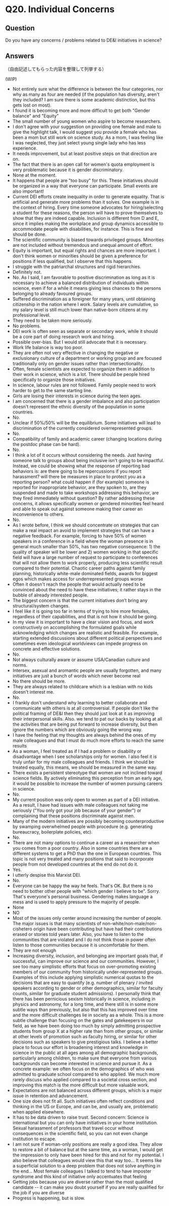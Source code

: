# Q20. Individual Concerns

## Question

Do you have any concerns / problems related to DE&I initiatives in science?

## Answers


（自由記述してもらった内容を整理して列挙する）

(WIP)

- Not entirely sure what the difference is between the four categories, nor why as many as four are needed (if the population has diversity, aren't they included?  I am sure there is some academic distinction, but this gets lost on most).
- I found it is becoming more and more difficult to get both "Gender balance" and "Equity"
- The small number of young women who aspire to become researchers.
- I don't agree with your suggestion on providing one female and male to give the highlight talk, I would suggest you provide a female who has been a mom but still work on science study. As a mom, I was feeling like I was neglected, they just select young single lady who has less experience.
- It needs improvement, but at least positive steps on that direction are on. 
- The fact that there is an open call for women's quota employment is very problematic because it is gender discriminatory.
- None at the moment.
- It happens that people are "too busy" for this. These initiatives should be organized in a way that everyone can participate. Small events are also important!
- Current DEI efforts create inequality in order to generate equality. That is artificial and generate more problems than it solves. One example is in the context of hiring. Every time someone advocates for hiring/selecting a student for these reasons, the person will have to prove themselves to show that they are indeed capable. Inclusion is different from D and E, since it implies making the workplace and group dynamics accessible to accommodate people with disabilities, for instance. This is fine and should be done.
- The scientific community is biased towards privileged groups. Minorities are not included without tremendous and unequal amount of effort.
- Equity is important, but equal rights and chances are more important. I don't think women or minorities should be given a preference for positions if less qualified, but I observe that this happens. 
- I struggle with the patriarchal structures and rigid hierarchies.
- Definitely not.
- No. As I said, I am favorable to positive discrimination as long as it is necessary to achieve a balanced distribution of individuals within science, even if for a while it means giving less chances to the persons belonging to already favoured groups.
- Suffered discrimination as a foreigner for many years, until obtaining citizenship in the nation where I work. Salary levels are cumulative, so my salary level is still much lower than native-born citizens at my professional level.
- They need to be taken more seriously.
- No problems.
- DEI work is often seen as separate or secondary work, while it should be a core part of doing research work and hiring.
- Possible over-bias. But I would still advocate that it is necessary.
- Work life balance is way too poor.
- They are often not very effective in changing the negative or exclusionary culture of a department or working group and are focused traditionally only on gender issues rather than intersectionality.
- Often, female scientists are expected to organize them in addition to their work in science, which is a lot. There should be people hired specifically to organize those initiatives.
- In science, labour rules are not followed. Family people need to work harder to get to the same starting line.
- Girls are losing their interests in science during the teen ages.
- I am concerned that there is a gender imbalance and also participation doesn't represent the ethnic diversity of the population in some countries.
- No.
- Unclear if 50%/50% will be the equilibrium. Some initiatives will lead to discrimination of the currently considered overrepresented groups.
- No.
- Compatibility of family and academic career (changing locations during the postdoc phase can be hard).
- No.
- I think a lot of it occurs without considering the needs. Just having someone talk to groups about being inclusive isn't going to be impactful. Instead, we could be showing what the response of reporting bad behaviors is: are there going to be repercussions if you report harassment? will there be measures in place to protect you as a reporting person? what could happen if (for example) someone is reported for inappropriate behavior, are they spoken to, are they suspended and made to take workshops addressing this behavior, are they fired immediately without question?  By rather addressing these concerns, it allows specifically women or gendered minorities feel heard and able to speak out against someone making their career an inconvenience to others.
- No.
- As I wrote before, I think we should concentrate on strategies that can make a real impact an avoid to implement strategies that can have a negative feedback. For example, forcing to have 50% of women speakers in a conference in a field where the woman presence is in general much smaller than 50%, has two negative consequence: 1) the quality of speaker will be lower and 2) women working in that specific field will have a large number of request to participate to conferences that will not allow them to work properly, producing less scientific result compared to their potential.
Chaotic career paths against family planning, historically white-male dominated fields, awards for biggest egos which makes access for underrepresented groups worse
- Often it doesn't reach the people that would actually need to be convinced about the need to have these initiatives; it rather stays in the bubble of already interested people.
- The biggest concern is that the current initiatives don’t bring any structural/system changes. 
- I feel like it is going too far in terms of trying to hire more females, regardless of their capabilities, and that is not how it should be going.
- In my view it is important to have a clear vision and focus, and work constructively on accomplishing the formulated goals while acknowledging which changes are realistic and feasible. For example, starting extended discussions about different political perspectives and sometimes even ideological worldviews can impede progress on concrete and effective solutions.
- No.
- Not always culturally aware or assume USA/Canadian culture and norms.
- Intersex, asexual and aromantic people are usually forgotten, and many initiatives are just a bunch of words which never become real
- No there should be more.
- They are always related to childcare which is a lesbian with no kids doesn't interest me.
- No.
- I frankly don't understand why learning to better collaborate and communicate with others is at all controversial. If people don't like the political framing of DE&I then they should just look at it as improving their interpersonal skills. Also. we tend to pat our backs by looking at all the activities that are being put forward to increase diversity, but then ignore the numbers which are obviously going the wrong way. 
- I have the feeling that my thoughts are always behind the ones of my male colleagues and that I must do much more efforts to reach the same results
- As a woman, I feel treated as if I had a problem or disability or disadvantage when I see scholarships only for women. I also feel it is truly unfair for my male colleagues and friends. I think we should be treated equally, this means, we should be measured in the same way.
- There exists a persistent stereotype that women are not inclined toward science fields. By actively eliminating this perception from an early age, it would be possible to increase the number of women pursuing careers in science.
- No.
- My current position was only open to women as part of a DEI initiative. As a result, I have had issues with male colleagues not taking me seriously ("You only got your job because of your gender") or complaining that these positions discriminate against men.  
- Many of the modern initiatives are possibly becoming counterproductive by swamping overwhelmed people with procedure (e.g. generating bureaucracy, boilerplate policies, etc).
- No.
- There are not many options to continue a career as a researcher when you comes from a poor country. Also in some countries there are a different systems to get a PhD than the one in European countries. This topic is not very treated and many positions that said to incorporate people from not developed countries at the end do not do it.
- Yes.
- I utterly despise this Marxist DEI.
- No.
- Everyone can be happy the way he feels. That's OK. But there is no need to bother other people with "which gender I believe to be". Sorry. That's everyone's personal business. Gendering makes language a mess and is used to apply pressure to the majority of people.
- None
- NO
- Most of the issues only center around increasing the number of people. The major issues is that many scientists of non-white/non-male/non-cishetero origin have been contributing but have had their contributions erased or stories told years later. Also, you have to listen to the communities that are violated and I do not think those in power often listen to those communities because it is uncomfortable for them. 
- They are not enough 
- Increasing diversity, inclusion, and belonging are important goals that, if successful, can improve our science and our communities. However, I see too many simplistic efforts that focus on over-promoting existing members of our community from historically under-represented groups. Examples of this include applying simplistic numerical quotas to the decisions that are easy to quantify (e.g. number of plenary / invited speakers according to gender or other demographics, similar for faculty counts, similar for graduate student admissions).  I personally think that there has been pernicious sexism historically in science, including in physics and astronomy, for a long time, and there still is in some more subtle ways than previously, but also that this has improved over time and the more difficult challenges lie in society as a whole.  This is a more subtle challenge than focusing on the gates and gatekeepers in our field, as we have been doing too much by simply admitting prospective students from group X at a higher rate than from other groups, or similar at other levels of promotion such as faculty hiring, or similar for other decisions such as speakers to give prestigious talks.  I believe a better place to focus our effort is broadening interest and knowledge in science in the public at all ages among all demographic backgrounds, particularly among children, to make sure that everyone from various backgrounds can become interested in science and pursue it.  As a concrete example: we often focus on the demographics of who was admitted to graduate school compared to who applied.  We much more rarely discuss who applied compared to a societal cross section, and improving this match is the more difficult but more valuable work.
- Expectations are not balanced across different groups, which is a major issue in retention and advancement.
- One size does not fit all. Such initiatives often reflect conditions and thinking in the US or Europe, and can be, and usually are, problematic when applied elsewhere.
- It has to be data driven to raise trust. Second concern: Science is international but you can only have initiatives in your home institution. Sexual harassment of professors that travel occur without consequences in the scientific field, so you can not even change institution to escape.
- I am not sure if woman-only positions are really a good idea. They allow to restore a bit of balance but at the same time, as a woman, I would get the impression to only have been hired for this and not for my potential. I also believe that colleagues would view this that way too... It seems like a superficial solution to a deep problem that does not solve anything in the end... Most female colleagues I talked to tend to have imposter syndrome and this kind of initiative only accentuates that feeling
- Getting jobs because you are diverse rather than the most qualified candidate -- it can make you doubt yourself if you are really qualified for the job if you are diverse
- Progress is happening, but is slow.

